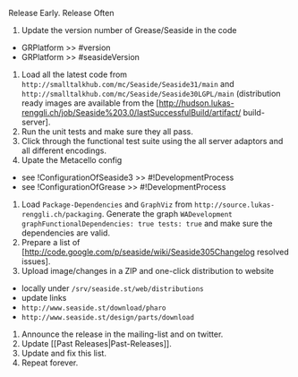 Release Early. Release Often

 1. Update the version number of Grease/Seaside in the code
  * GRPlatform >> #version
  * GRPlatform >> #seasideVersion
 1. Load all the latest code from `http://smalltalkhub.com/mc/Seaside/Seaside31/main` and `http://smalltalkhub.com/mc/Seaside/Seaside30LGPL/main` (distribution ready images are available from the [http://hudson.lukas-renggli.ch/job/Seaside%203.0/lastSuccessfulBuild/artifact/ build-server].
   1. Run the unit tests and make sure they all pass. 
   1. Click through the functional test suite using the all server adaptors and all different encodings.
 1. Upate the Metacello config
  * see !ConfigurationOfSeaside3 >> #!DevelopmentProcess
  * see !ConfigurationOfGrease >> #!DevelopmentProcess
 1. Load `Package-Dependencies` and `GraphViz` from `http://source.lukas-renggli.ch/packaging`. Generate the graph `WADevelopment graphFunctionalDependencies: true tests: true` and make sure the dependencies are valid.
 1. Prepare a list of [http://code.google.com/p/seaside/wiki/Seaside305Changelog resolved issues].
 1. Upload image/changes in a ZIP and one-click distribution to website
  * locally under `/srv/seaside.st/web/distributions`
  * update links
   * `http://www.seaside.st/download/pharo`
   * `http://www.seaside.st/design/parts/download`
 1. Announce the release in the mailing-list and on twitter.
 1. Update [[Past Releases|Past-Releases]]. 
 1. Update and fix this list.
 1. Repeat forever.